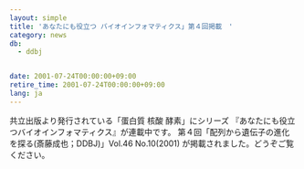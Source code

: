 ```yaml
---
layout: simple
title: 'あなたにも役立つ バイオインフォマティクス」第４回掲載　'
category: news
db:
  - ddbj


date: 2001-07-24T00:00:00+09:00
retire_time: 2001-07-24T00:00:00+09:00
lang: ja
---
```


共立出版より発行されている「蛋白質 核酸 酵素」にシリーズ 『あなたにも役立つバイオインフォマティクス』が連載中です。 第４回「配列から遺伝子の進化を探る(斎藤成也；DDBJ)」Vol.46 No.10(2001) が掲載されました。どうぞご覧ください。
